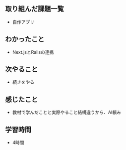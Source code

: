 ## 取り組んだ課題一覧
- 自作アプリ

## わかったこと
- Next.jsとRailsの連携

## 次やること
- 続きをやる

## 感じたこと
- 教材で学んだことと実際やること結構違うから、AI頼み

## 学習時間
- 4時間